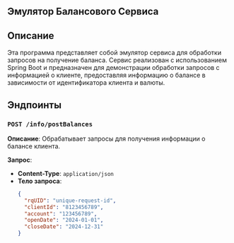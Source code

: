 ## Эмулятор Балансового Сервиса

## Описание

Эта программа представляет собой эмулятор сервиса для обработки запросов на получение баланса. 
Сервис реализован с использованием Spring Boot и предназначен для демонстрации обработки запросов с информацией о клиенте,
предоставляя информацию о балансе в зависимости от идентификатора клиента и валюты.

## Эндпоинты

### `POST /info/postBalances`

**Описание**: Обрабатывает запросы для получения информации о балансе клиента.

**Запрос**:

- **Content-Type**: `application/json`
- **Тело запроса**:
  ```json
  {
    "rqUID": "unique-request-id",
    "clientId": "8123456789",
    "account": "123456789",
    "openDate": "2024-01-01",
    "closeDate": "2024-12-31"
  }
